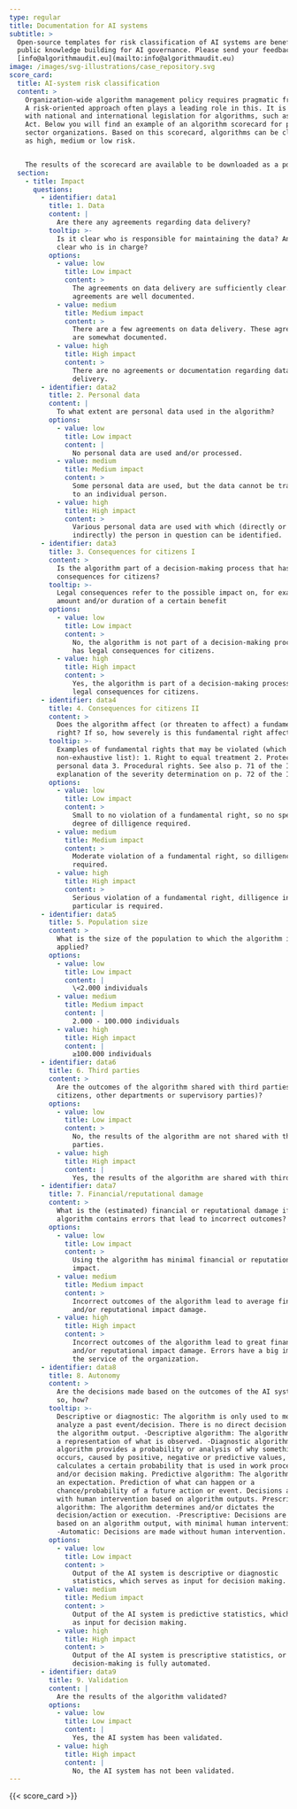 ```yaml
---
type: regular
title: Documentation for AI systems
subtitle: >
  Open-source templates for risk classification of AI systems are beneficial for
  public knowledge building for AI governance. Please send your feedback to
  [info@algorithmaudit.eu](mailto:info@algorithmaudit.eu)
image: /images/svg-illustrations/case_repository.svg
score_card:
  title: AI-system risk classification
  content: >
    Organization-wide algorithm management policy requires pragmatic frameworks.
    A risk-oriented approach often plays a leading role in this. It is in line
    with national and international legislation for algorithms, such as the AI
    Act. Below you will find an example of an algorithm scorecard for public
    sector organizations. Based on this scorecard, algorithms can be classified
    as high, medium or low risk.


    The results of the scorecard are available to be downloaded as a pdf.
  section:
    - title: Impact
      questions:
        - identifier: data1
          title: 1. Data
          content: |
            Are there any agreements regarding data delivery?
          tooltip: >-
            Is it clear who is responsible for maintaining the data? And is it
            clear who is in charge?
          options:
            - value: low
              title: Low impact
              content: >
                The agreements on data delivery are sufficiently clear. These
                agreements are well documented.
            - value: medium
              title: Medium impact
              content: >
                There are a few agreements on data delivery. These agreements
                are somewhat documented.
            - value: high
              title: High impact
              content: >
                There are no agreements or documentation regarding data
                delivery.
        - identifier: data2
          title: 2. Personal data
          content: |
            To what extent are personal data used in the algorithm?
          options:
            - value: low
              title: Low impact
              content: |
                No personal data are used and/or processed.
            - value: medium
              title: Medium impact
              content: >
                Some personal data are used, but the data cannot be traced back
                to an individual person.
            - value: high
              title: High impact
              content: >
                Various personal data are used with which (directly or
                indirectly) the person in question can be identified.
        - identifier: data3
          title: 3. Consequences for citizens I
          content: >
            Is the algorithm part of a decision-making process that has legal
            consequences for citizens?
          tooltip: >-
            Legal consequences refer to the possible impact on, for example, the
            amount and/or duration of a certain benefit
          options:
            - value: low
              title: Low impact
              content: >
                No, the algorithm is not part of a decision-making process that
                has legal consequences for citizens.
            - value: high
              title: High impact
              content: >
                Yes, the algorithm is part of a decision-making process that has
                legal consequences for citizens.
        - identifier: data4
          title: 4. Consequences for citizens II
          content: >
            Does the algorithm affect (or threaten to affect) a fundamental
            right? If so, how severely is this fundamental right affected?
          tooltip: >-
            Examples of fundamental rights that may be violated (which is a
            non-exhaustive list): 1. Right to equal treatment 2. Protection of
            personal data 3. Procedural rights. See also p. 71 of the IAMA and
            explanation of the severity determination on p. 72 of the IAMA.
          options:
            - value: low
              title: Low impact
              content: >
                Small to no violation of a fundamental right, so no special
                degree of dilligence required.
            - value: medium
              title: Medium impact
              content: >
                Moderate violation of a fundamental right, so dilligence is
                required.
            - value: high
              title: High impact
              content: >
                Serious violation of a fundamental right, dilligence in
                particular is required.
        - identifier: data5
          title: 5. Population size
          content: >
            What is the size of the population to which the algorithm is
            applied?
          options:
            - value: low
              title: Low impact
              content: |
                \<2.000 individuals
            - value: medium
              title: Medium impact
              content: |
                2.000 - 100.000 individuals
            - value: high
              title: High impact
              content: |
                ≥100.000 individuals 
        - identifier: data6
          title: 6. Third parties
          content: >
            Are the outcomes of the algorithm shared with third parties (e.g.
            citizens, other departments or supervisory parties)?
          options:
            - value: low
              title: Low impact
              content: >
                No, the results of the algorithm are not shared with third
                parties.
            - value: high
              title: High impact
              content: |
                Yes, the results of the algorithm are shared with third parties.
        - identifier: data7
          title: 7. Financial/reputational damage
          content: >
            What is the (estimated) financial or reputational damage if the
            algorithm contains errors that lead to incorrect outcomes?
          options:
            - value: low
              title: Low impact
              content: >
                Using the algorithm has minimal financial or reputational
                impact.
            - value: medium
              title: Medium impact
              content: >
                Incorrect outcomes of the algorithm lead to average financial
                and/or reputational impact damage.
            - value: high
              title: High impact
              content: >
                Incorrect outcomes of the algorithm lead to great financial
                and/or reputational impact damage. Errors have a big impact on
                the service of the organization.
        - identifier: data8
          title: 8. Autonomy
          content: >
            Are the decisions made based on the outcomes of the AI ​​system? If
            so, how?
          tooltip: >-
            Descriptive or diagnostic: The algorithm is only used to monitor or
            analyze a past event/decision. There is no direct decision linked to
            the algorithm output. -Descriptive algorithm: The algorithm provides
            a representation of what is observed. -Diagnostic algorithm: The
            algorithm provides a probability or analysis of why something
            occurs, caused by positive, negative or predictive values, or
            calculates a certain probability that is used in work processes
            and/or decision making. Predictive algorithm: The algorithm provides
            an expectation. Prediction of what can happen or a
            chance/probability of a future action or event. Decisions are made
            with human intervention based on algorithm outputs. Prescriptive
            algorithm: The algorithm determines and/or dictates the
            decision/action or execution. -Prescriptive: Decisions are made
            based on an algorithm output, with minimal human intervention.
            -Automatic: Decisions are made without human intervention.
          options:
            - value: low
              title: Low impact
              content: >
                Output of the AI ​​system is descriptive or diagnostic
                statistics, which serves as input for decision making.
            - value: medium
              title: Medium impact
              content: >
                Output of the AI ​​system is predictive statistics, which serves
                as input for decision making.
            - value: high
              title: High impact
              content: >
                Output of the AI ​​system is prescriptive statistics, or
                decision-making is fully automated.
        - identifier: data9
          title: 9. Validation
          content: |
            Are the results of the algorithm validated?
          options:
            - value: low
              title: Low impact
              content: |
                Yes, the AI ​​system has been validated.
            - value: high
              title: High impact
              content: |
                No, the AI ​​system has not been validated.
---
```


{{< score_card >}}
